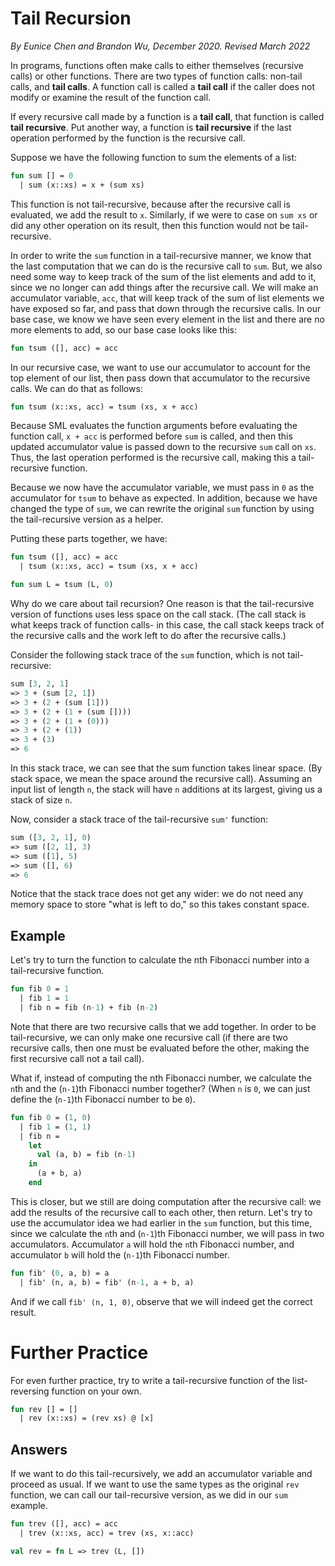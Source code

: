 # Tail Recursion

_By Eunice Chen and Brandon Wu, December 2020. Revised March 2022_

In programs, functions often make calls to either themselves (recursive calls) or other functions. There are two types of function calls: non-tail calls, and **tail calls**. A function call is called a **tail call** if the caller does not modify or examine the result of the function call.

If every recursive call made by a function is a **tail call**, that function is called **tail recursive**. Put another way, a function is **tail recursive** if the last operation performed by the function is the recursive call.

Suppose we have the following function to sum the elements of a list:

```sml
fun sum [] = 0
  | sum (x::xs) = x + (sum xs)
```

This function is not tail-recursive, because after the recursive call is evaluated, we add the result to `x`. Similarly, if we were to case on `sum xs` or did any other operation on its result, then this function would not be tail-recursive.

In order to write the `sum` function in a tail-recursive manner, we know that the last computation that we can do is the recursive call to `sum`. But, we also need some way to keep track of the sum of the list elements and add to it, since we no longer can add things after the recursive call. We will make an accumulator variable, `acc`, that will keep track of the sum of list elements we have exposed so far, and pass that down through the recursive calls. In our base case, we know we have seen every element in the list and there are no more elements to add, so our base case looks like this:

```sml
fun tsum ([], acc) = acc
```

In our recursive case, we want to use our accumulator to account for the top element of our list, then pass down that accumulator to the recursive calls. We can do that as follows:

```sml
fun tsum (x::xs, acc) = tsum (xs, x + acc)
```

Because SML evaluates the function arguments before evaluating the function call, `x + acc` is performed before `sum` is called, and then this updated accumulator value is passed down to the recursive `sum` call on `xs`. Thus, the last operation performed is the recursive call, making this a tail-recursive function.

Because we now have the accumulator variable, we must pass in `0` as the accumulator for `tsum` to behave as expected. In addition, because we have changed the type of `sum`, we can rewrite the original `sum` function by using the tail-recursive version as a helper.

Putting these parts together, we have:

```sml
fun tsum ([], acc) = acc
  | tsum (x::xs, acc) = tsum (xs, x + acc)

fun sum L = tsum (L, 0)
```

Why do we care about tail recursion? One reason is that the tail-recursive version of functions uses less space on the call stack. (The call stack is what keeps track of function calls- in this case, the call stack keeps track of the recursive calls and the work left to do after the recursive calls.)

Consider the following stack trace of the `sum` function, which is not tail-recursive:

```sml
sum [3, 2, 1]
=> 3 + (sum [2, 1])
=> 3 + (2 + (sum [1]))
=> 3 + (2 + (1 + (sum [])))
=> 3 + (2 + (1 + (0)))
=> 3 + (2 + (1))
=> 3 + (3)
=> 6
```

In this stack trace, we can see that the sum function takes linear space. (By stack space, we mean the space around the recursive call). Assuming an input list of length `n`, the stack will have `n` additions at its largest, giving us a stack of size `n`.

Now, consider a stack trace of the tail-recursive `sum'` function:

```sml
sum ([3, 2, 1], 0)
=> sum ([2, 1], 3)
=> sum ([1], 5)
=> sum ([], 6)
=> 6
```

Notice that the stack trace does not get any wider: we do not need any memory space to store "what is left to do," so this takes constant space.

## Example

Let's try to turn the function to calculate the nth Fibonacci number into a tail-recursive function.

```sml
fun fib 0 = 1
  | fib 1 = 1
  | fib n = fib (n-1) + fib (n-2)
```

Note that there are two recursive calls that we add together. In order to be tail-recursive, we can only make one recursive call (if there are two recursive calls, then one must be evaluated before the other, making the first recursive call not a tail call).

What if, instead of computing the nth Fibonacci number, we calculate the `n`th and the (`n-1`)th Fibonacci number together? (When `n` is `0`, we can just define the (`n-1`)th Fibonacci number to be `0`).

```sml
fun fib 0 = (1, 0)
  | fib 1 = (1, 1)
  | fib n =
    let
      val (a, b) = fib (n-1)
    in
      (a + b, a)
    end
```

This is closer, but we still are doing computation after the recursive call: we add the results of the recursive call to each other, then return. Let's try to use the accumulator idea we had earlier in the `sum` function, but this time, since we calculate the `n`th and (`n-1`)th Fibonacci number, we will pass in two accumulators. Accumulator `a` will hold the `n`th Fibonacci number, and accumulator `b` will hold the (`n-1`)th Fibonacci number.

```sml
fun fib' (0, a, b) = a
  | fib' (n, a, b) = fib' (n-1, a + b, a)
```

And if we call `fib' (n, 1, 0)`, observe that we will indeed get the correct result.

# Further Practice

For even further practice, try to write a tail-recursive function of the list-reversing function on your own.

```sml
fun rev [] = []
  | rev (x::xs) = (rev xs) @ [x]
```

## Answers

If we want to do this tail-recursively, we add an accumulator variable and proceed as usual. If we want to use the same types as the original `rev` function, we can call our tail-recursive version, as we did in our `sum` example.

```sml
fun trev ([], acc) = acc
  | trev (x::xs, acc) = trev (xs, x::acc)

val rev = fn L => trev (L, [])
```
